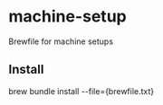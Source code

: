 # machine-setup

Brewfile for machine setups

## Install

brew bundle install --file={brewfile.txt}
